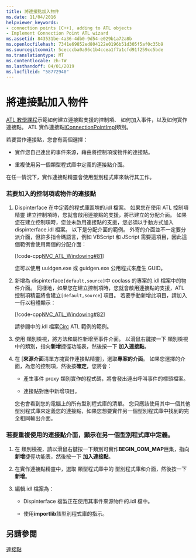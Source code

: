 ```yaml
---
title: 將連接點加入物件
ms.date: 11/04/2016
helpviewer_keywords:
- connection points [C++], adding to ATL objects
- Implement Connection Point ATL wizard
ms.assetid: 843531be-4a36-4db0-9d54-e029b1a72a8b
ms.openlocfilehash: 7341e69852ed804122e0196b51d305f5af0c35b9
ms.sourcegitcommit: 5cecccba0a96c1b4ccea1f7a1cfd91f259cc5bde
ms.translationtype: MT
ms.contentlocale: zh-TW
ms.lasthandoff: 04/01/2019
ms.locfileid: "58772940"
---
```

# <a name="adding-connection-points-to-an-object"></a>將連接點加入物件

[ATL 教學課程](../atl/active-template-library-atl-tutorial.md)示範如何建立連接點支援的控制項、 如何加入事件，以及如何實作連接點。 ATL 實作連接點[IConnectionPointImpl](../atl/reference/iconnectionpointimpl-class.md)類別。

若要實作連接點，您會有兩個選擇：

- 實作您自己連出的事件來源，藉由將控制項或物件的連接點。

- 重複使用另一個類型程式庫中定義的連接點介面。

在任一情況下，實作連接點精靈會使用型別程式庫來執行其工作。

### <a name="to-add-a-connection-point-to-a-control-or-object"></a>若要加入的控制項或物件的連接點

1. Dispinterface 在中定義的程式庫區塊的.idl 檔案。 如果您在使用 ATL 控制項精靈 建立控制項時，您就會啟用連接點的支援，將已建立的分配介面。 如果您在建立控制項時，您並未啟用連接點的支援，您必須以手動方式加入 dispinterface.idl 檔案。 以下是分配介面的範例。 外寄的介面並不一定要分派介面，但許多指令碼語言，例如 VBScript 和 JScript 需要這項目，因此這個範例會使用兩個的分配介面：

   [!code-cpp[NVC_ATL_Windowing#81](../atl/codesnippet/cpp/adding-connection-points-to-an-object_1.idl)]

   您可以使用 uuidgen.exe 或 guidgen.exe 公用程式來產生 GUID。

2. 新增為 dispinterface`[default,source]`中 coclass 的專案的.idl 檔案中的物件介面。 同樣地，如果您在建立控制項時，您就會啟用連接點的支援，ATL 控制項精靈將會建立`[default,source`] 項目。 若要手動新增此項目，請加入一行以粗體顯示：

   [!code-cpp[NVC_ATL_Windowing#82](../atl/codesnippet/cpp/adding-connection-points-to-an-object_2.idl)]

   請參閱中的.idl 檔案[Circ](../overview/visual-cpp-samples.md) ATL 範例的範例。

3. 使用 類別檢視，將方法和屬性新增至事件介面。 以滑鼠右鍵按一下 類別檢視中的類別，指向**新增**捷徑功能表，然後按一下 **加入連接點**。

4. 在 [**來源介面**清單方塊實作連接點精靈]，選取**專案的介面**。 如果您選擇的介面，為您的控制項，然後按**確定**，您將會：

   - 產生事件 proxy 類別實作的程式碼，將會發出連出呼叫事件的標頭檔案。

   - 連接點對應中新增項目。

   您也會看到您的電腦上的所有型別程式庫的清單。 您只應該使用其中一個其他型別程式庫來定義您的連接點，如果您想要實作另一個型別程式庫中找到的完全相同輸出介面。

### <a name="to-reuse-a-connection-point-interface-defined-in-another-type-library"></a>若要重複使用的連接點介面，顯示在另一個型別程式庫中定義。

1. 在 類別檢視，請以滑鼠右鍵按一下類別可實作**BEGIN_COM_MAP**巨集，指向**新增**捷徑功能表，然後按一下 **加入連接點**。

2. 在實作連接點精靈中，選取 類型程式庫中的 型別程式庫和介面，然後按一下**新增**。

3. 編輯.idl 檔案為：

   - Dispinterface 複製正在使用其事件來源物件的.idl 檔中。

   - 使用**importlib**該型別程式庫的指示。

## <a name="see-also"></a>另請參閱

[連接點](../atl/atl-connection-points.md)
